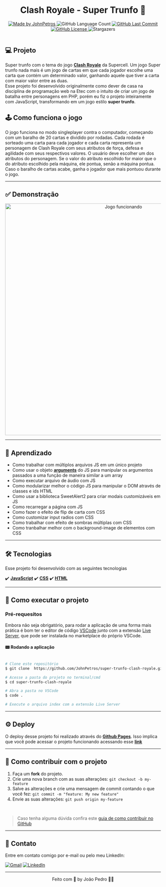 <h1 align="center">
   Clash Royale - Super Trunfo 👑
</h1>

<div align="center">
   <a href="https://github.com/JohnPetros">
      <img alt="Made by JohnPetros" src="https://img.shields.io/badge/made%20by-JohnPetros-yellow">
   </a>
   <img alt="GitHub Language Count" src="https://img.shields.io/github/languages/count/JohnPetros/super-trunfo-clash-royale">
   <a href="https://github.com/JohnPetros/super-trunfo-clash-royale/commits/main">
      <img alt="GitHub Last Commit" src="https://img.shields.io/github/last-commit/JohnPetros/super-trunfo-clash-royale">
   </a>
  </a>
   </a>
   <a href="https://github.com/JohnPetros/super-trunfo-clash-royale/blob/main/LICENSE.md">
      <img alt="GitHub License" src="https://img.shields.io/github/license/JohnPetros/super-trunfo-clash-royale">
   </a>
    <img alt="Stargazers" src="https://img.shields.io/github/stars/JohnPetros/super-trunfo-clash-royale?style=social">
</div>

<br>

## 💻 Projeto

Super trunfo com o tema do jogo **[Clash Royale](https://play.google.com/store/apps/details?id=com.supercell.clashroyale&hl=pt_BR&gl=US&pli=1)** da Supercell. Um jogo Super trunfo nada mais é um jogo de cartas em que cada jogador escolhe uma carta que contém um determinado valor, ganhando aquele que tiver a carta com maior valor entre as duas. <br> 
Esse projeto foi desenvolvido originalmente como dever de casa na disciplina de programação web na Etec com o intuito de criar um jogo de batalha entre personagens em PHP, porém eu fiz o projeto inteiramente com JavaScript, transformando em um jogo estilo **super trunfo**.


## 🕹️ Como funciona o jogo
O jogo funciona no modo singleplayer contra o computador, começando com um baralho de 20 cartas e dividido por rodadas. Cada rodada é sorteado uma carta para cada jogador e cada carta representa um personagem de Clash Royale com seus atributos de força, defesa e agilidade com seus respectivos valores. O usuário deve escolher um dos atributos do personagem. Se o valor do atributo escolhido for maior que o do atributo escolhido pela máquina, ele pontua, senão a máquina pontua. Caso o baralho de cartas acabe, ganha o jogador que mais pontuou durante o jogo.

---

## ✅ Demonstração

<div align="center">
  <img width="750" alt="Jogo funcionando" src=".github/super-trunfo-clas-royale.gif" />
</div>

---

## 📖 Aprendizado

- Como trabalhar com múltiplos arquivos JS em um único projeto
- Como usar o objeto **[arguments](https://developer.mozilla.org/pt-BR/docs/Web/JavaScript/Reference/Functions/arguments)** do JS para manipular os argumentos passados a uma função de maneira similar a um array
- Como executar arquivo de áudio com JS
- Como modularizar melhor o código JS para manipular o DOM através de classes e ids HTML
- Como usar a biblioteca SweetAlert2 para criar modais customizáveis em JS
- Como recarregar a página com JS
- Como fazer o efeito de flip de carta com CSS
- Como customizar input radios com CSS
- Como trabalhar com efeito de sombras múltiplas com CSS
- Como tranbalhar melhor com o background-image de elementos com CSS

---

## 🛠️ Tecnologias
Esse projeto foi desenvolvido com as seguintes tecnologias

✔️ **[JavaScript](https://developer.mozilla.org/pt-BR/docs/Web/JavaScript)**
✔️ **[CSS](https://developer.mozilla.org/pt-BR/docs/Web/CSS)**
✔️ **[HTML](https://developer.mozilla.org/pt-BR/docs/Web/HTML)**

---

## 🚀 Como executar o projeto

### Pré-requesitos

Embora não seja obrigatório, para rodar a aplicação de uma forma mais prática é bom ter o editor de código [VSCode](https://code.visualstudio.com/) junto com a extensão [Live Server](https://marketplace.visualstudio.com/items?itemName=ritwickdey.LiveServer), que pode ser instalada no marketplace do próprio VSCode. 

#### 📟 Rodando a aplicação

```bash

# Clone este repositório
$ git clone  https://github.com/JohnPetros/super-trunfo-clash-royale.git

# Acesse a pasta do projeto no terminal/cmd
$ cd super-trunfo-clash-royale

# Abra a pasta no VSCode
$ code .

# Execute o arquivo index com a extensão Live Server

```

---

## ⚙️ Deploy

O deploy desse projeto foi realizado através do **[Github Pages](https://www.infinityfree.net/)**. Isso implica que você pode acessar o projeto funcionando acessando esse **[link](https://johnpetros.github.io/super-trunfo-clash-royale/)**

---

## 💪 Como contribuir com o projeto

1. Faça um **fork** do projeto.
2. Crie uma nova branch com as suas alterações: `git checkout -b my-feature`
3. Salve as alterações e crie uma mensagem de commit contando o que você fez: `git commit -m "feature: My new feature"`
4. Envie as suas alterações: `git push origin my-feature`
<br>

   > Caso tenha alguma dúvida confira este [guia de como contribuir no GitHub](./CONTRIBUTING.md)

---

## 📩 Contato

Entre em contato comigo por e-mail ou pelo meu LinkedIn:

<a href="mailto:joaopcarvalho.cds@gmail.com"><img src="https://img.shields.io/badge/Gmail-D14836?style=for-the-badge&logo=gmail&logoColor=white" alt="Gmail"/></a>
<a href="https://www.linkedin.com/in/jo%C3%A3o-pedro-carvalho-dos-santos-42a0ab222/"><img src="https://img.shields.io/badge/linkedin%20-%230077B5.svg?&style=for-the-badge&logo=linkedin&logoColor=white" alt="LinkedIn"/></a>

---


<p align="center">
   Feito com 💜 by João Pedro 👋🏻
</p>